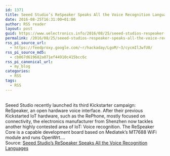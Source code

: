 ```yaml
---
id: 1371
title: Seeed Studio’s ReSpeaker Speaks All the Voice Recognition Languages
date: 2016-08-25T16:31:00+01:00
author: RSS reader
layout: post
guid: https://www.uelectronics.info/2016/08/25/seeed-studios-respeaker-speaks-all-the-voice-recognition-languages/
permalink: /2016/08/25/seeed-studios-respeaker-speaks-all-the-voice-recognition-languages/
rss_pi_source_url:
  - https://feedproxy.google.com/~r/hackaday/LgoM/~3/cycmIlJwfU0/
rss_pi_source_md5:
  - cb067d619682a071ef44910c415bcc6c
rss_pi_canonical_url:
  - my_blog
categories:
  - RSS
tags:
  - RSS
---
```

&#013;  
Seeed Studio recently launched its third Kickstarter campaign: ReSpeaker, an open hardware voice interface. After their previous Kickstarted IoT hardware, such as the RePhone, mostly focused on connectivity, the electronics manufacturer from Shenzhen now tackles another highly contested area of IoT: Voice recognition. The ReSpeaker Core is a capable development board based on Mediatek’s MT7688 WiFi module and runs OpenWrt.…&#013;  
Source: <a href="https://feedproxy.google.com/~r/hackaday/LgoM/~3/cycmIlJwfU0/" target="_blank">Seeed Studio’s ReSpeaker Speaks All the Voice Recognition Languages</a>
